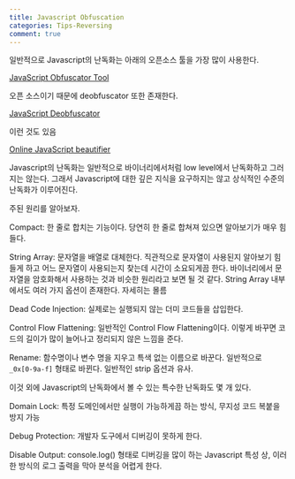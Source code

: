 ```yaml
---
title: Javascript Obfuscation
categories: Tips-Reversing
comment: true
---
```


일반적으로 Javascript의 난독화는 아래의 오픈소스 툴을 가장 많이 사용한다.

[JavaScript Obfuscator Tool](https://obfuscator.io/)

오픈 소스이기 때문에 deobfuscator 또한 존재한다.

[JavaScript Deobfuscator](https://deobfuscate.io/)

이런 것도 있음

[Online JavaScript beautifier](https://beautifier.io/)

Javascript의 난독화는 일반적으로 바이너리에서처럼 low level에서 난독화하고 그러지는 않는다. 그래서 Javascript에 대한 깊은 지식을 요구하지는 않고 상식적인 수준의 난독화가 이루어진다.

주된 원리를 알아보자.

Compact: 한 줄로 합치는 기능이다. 당연히 한 줄로 합쳐져 있으면 알아보기가 매우 힘들다.

String Array: 문자열을 배열로 대체한다. 직관적으로 문자열이 사용된지 알아보기 힘들게 하고 어느 문자열이 사용되는지 찾는데 시간이 소요되게끔 한다. 바이너리에서 문자열을 암호화해서 사용하는 것과 비슷한 원리라고 보면 될 것 같다. String Array 내부에서도 여러 가지 옵션이 존재한다. 자세히는 몰름

Dead Code Injection: 실제로는 실행되지 않는 더미 코드들을 삽입한다.

Control Flow Flattening: 일반적인 Control Flow Flattening이다. 이렇게 바꾸면 코드의 길이가 많이 늘어나고 정리되지 않은 느낌을 준다.

Rename: 함수명이나 변수 명을 지우고 특색 없는 이름으로 바꾼다. 일반적으로 `_0x[0-9a-f]` 형태로 바뀐다. 일반적인 strip 옵션과 유사.

이것 외에 Javascript의 난독화에서 볼 수 있는 특수한 난독화도 몇 개 있다.

Domain Lock: 특정 도메인에서만 실행이 가능하게끔 하는 방식, 무지성 코드 복붙을 방지 가능

Debug Protection:  개발자 도구에서 디버깅이 못하게 한다.

Disable Output: console.log() 형태로 디버깅을 많이 하는 Javascript 특성 상, 이러한 방식의 로그 출력을 막아 분석을 어렵게 한다.